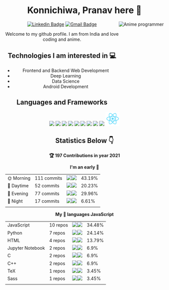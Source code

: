 <div align="center">
  
# Konnichiwa, Pranav here :wave:

<img src = 'https://github.com/pran01/pran01/blob/master/images/anime2.gif' alt = 'Anime programmer' align='right' height='250'/>

[![Linkedin Badge](https://img.shields.io/badge/-pranavsinha-blue?style=flat-square&logo=Linkedin&logoColor=white&link=https://www.linkedin.com/in/pranav-sinha)](https://www.linkedin.com/in/pranav-sinha)      [![Gmail Badge](https://img.shields.io/badge/-pran.sinha1.0@gmail.com-c14438?style=flat-square&logo=Gmail&logoColor=white&link=mailto:pran.sinha1.0@gmail.com)](mailto:pran.sinha1.0@gmail.com)


Welcome to my github profile. I am from India and love coding and anime.

## Technologies I am interested in :computer:
* Frontend and Backend Web Development
* Deep Learning
* Data Science
* Android Development

## Languages and Frameworks
<img src = 'https://github.com/pran01/pran01/blob/master/images/c-original.svg' width='45'/>   <img src = 'https://github.com/pran01/pran01/blob/master/images/cpp.svg' width='45'/>   <img src = 'https://github.com/pran01/pran01/blob/master/images/python2.png' height='45'/>   <img src = 'https://github.com/pran01/pran01/blob/master/images/html.svg' width='45'/>   <img src = 'https://github.com/pran01/pran01/blob/master/images/css.svg' width='45'/>   <img src = 'https://github.com/pran01/pran01/blob/master/images/js.svg' width='45'/>   <img src = 'https://github.com/pran01/pran01/blob/master/images/bootstrap.svg' width='45'/>   <img src = 'https://github.com/pran01/pran01/blob/master/images/flask.png' width='45'/>   <img src = 'https://github.com/pran01/pran01/blob/master/images/sqlite.svg' width='100'/>   <img src = 'https://github.com/pran01/pran01/blob/master/images/react.png' width='45'/>

## Statistics Below :point_down:


<!--START_CONTRIBUTIONS:readme-info-->
**🏆 197 Contributions in year 2021**


<!--END_CONTRIBUTIONS:readme-info-->

<!--START_SECTION_DAILY_COMMIT:readme-info-->
**I'm an early 🐤** 

| | | | |
| --- | --- | --- | --- |
|🌞 Morning                |111 commits         |![](https://via.placeholder.com/172x22/000000/000000?text=+)![](https://via.placeholder.com/228x22/b8b8b8/b8b8b8?=text=+)|43.19%|
|🌆 Daytime                |52 commits          |![](https://via.placeholder.com/80x22/000000/000000?text=+)![](https://via.placeholder.com/320x22/b8b8b8/b8b8b8?=text=+)|20.23%|
|🌃 Evening                |77 commits          |![](https://via.placeholder.com/120x22/000000/000000?text=+)![](https://via.placeholder.com/280x22/b8b8b8/b8b8b8?=text=+)|29.96%|
|🌙 Night                  |17 commits          |![](https://via.placeholder.com/28x22/000000/000000?text=+)![](https://via.placeholder.com/372x22/b8b8b8/b8b8b8?=text=+)|6.61%|
| | | | |

<!--END_SECTION_DAILY_COMMIT:readme-info-->

<!--START_SECTION_LANGUAGE:readme-info-->
**My 💖 languages JavaScript** 

| | | | |
| --- | --- | --- | --- |
|JavaScript               |10 repos|            ![](https://via.placeholder.com/136x22/000000/000000?text=+)![](https://via.placeholder.com/264x22/b8b8b8/b8b8b8?=text=+)|34.48%|
|Python                   |7 repos|             ![](https://via.placeholder.com/96x22/000000/000000?text=+)![](https://via.placeholder.com/304x22/b8b8b8/b8b8b8?=text=+)|24.14%|
|HTML                     |4 repos|             ![](https://via.placeholder.com/56x22/000000/000000?text=+)![](https://via.placeholder.com/344x22/b8b8b8/b8b8b8?=text=+)|13.79%|
|Jupyter Notebook         |2 repos|             ![](https://via.placeholder.com/28x22/000000/000000?text=+)![](https://via.placeholder.com/372x22/b8b8b8/b8b8b8?=text=+)|6.9%|
|C                        |2 repos|             ![](https://via.placeholder.com/28x22/000000/000000?text=+)![](https://via.placeholder.com/372x22/b8b8b8/b8b8b8?=text=+)|6.9%|
|C++                      |2 repos|             ![](https://via.placeholder.com/28x22/000000/000000?text=+)![](https://via.placeholder.com/372x22/b8b8b8/b8b8b8?=text=+)|6.9%|
|TeX                      |1 repos|             ![](https://via.placeholder.com/12x22/000000/000000?text=+)![](https://via.placeholder.com/388x22/b8b8b8/b8b8b8?=text=+)|3.45%|
|Sass                     |1 repos|             ![](https://via.placeholder.com/12x22/000000/000000?text=+)![](https://via.placeholder.com/388x22/b8b8b8/b8b8b8?=text=+)|3.45%|
| | | | |

<!--END_SECTION_LANGUAGE:readme-info-->
</div>
